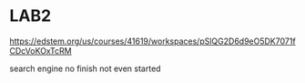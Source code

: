 LAB2
=====
https://edstem.org/us/courses/41619/workspaces/pSlQG2D6d9eO5DK7071fCDcVoKOxTcRM

search engine no finish not even started
